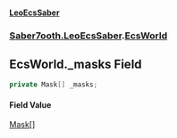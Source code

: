 #### [LeoEcsSaber](index.md 'index')
### [Saber7ooth.LeoEcsSaber](Saber7ooth.LeoEcsSaber.md 'Saber7ooth.LeoEcsSaber').[EcsWorld](EcsWorld.md 'Saber7ooth.LeoEcsSaber.EcsWorld')

## EcsWorld._masks Field

```csharp
private Mask[] _masks;
```

#### Field Value
[Mask](EcsWorld.Mask.md 'Saber7ooth.LeoEcsSaber.EcsWorld.Mask')[[]](https://docs.microsoft.com/en-us/dotnet/api/System.Array 'System.Array')
